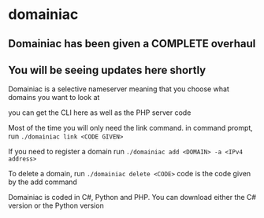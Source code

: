 # domainiac

## Domainiac has been given a COMPLETE overhaul
## You will be seeing updates here shortly

Domainiac is a selective nameserver meaning that you choose what domains you want to look at

you can get the CLI here as well as the PHP server code

Most of the time you will only need the link command. in command prompt, run `./domainiac link <CODE GIVEN>`

If you need to register a domain run `./domainiac add <DOMAIN> -a <IPv4 address>`

To delete a domain, run `./domainiac delete <CODE>` code is the code given by the add command

Domainiac is coded in C#, Python and PHP. You can download either the C# version or the Python version
